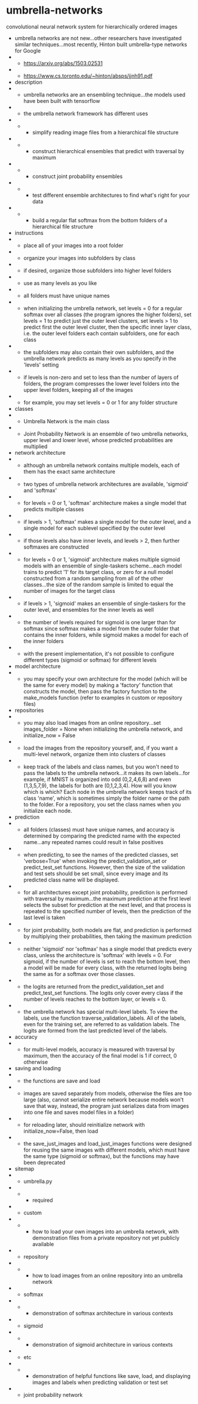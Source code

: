 # umbrella-networks
convolutional neural network system for hierarchically ordered images
- umbrella networks are not new...other researchers have investigated similar techniques...most recently, Hinton built umbrella-type networks for Google
- - https://arxiv.org/abs/1503.02531
- - https://www.cs.toronto.edu/~hinton/absps/jjnh91.pdf
- description
- - umbrella networks are an ensembling technique...the models used have been built with tensorflow
- - the umbrella network framework has different uses
- - - simplify reading image files from a hierarchical file structure
- - - construct hierarchical ensembles that predict with traversal by maximum
- - - construct joint probability ensembles
- - - test different ensemble architectures to find what's right for your data
- - - build a regular flat softmax from the bottom folders of a hierarchical file structure
- instructions
- - place all of your images into a root folder
- - organize your images into subfolders by class
- - if desired, organize those subfolders into higher level folders
- - use as many levels as you like
- - all folders must have unique names
- - when initializing the umbrella network, set levels = 0 for a regular softmax over all classes (the program ignores the higher folders), set levels = 1 to predict just the outer level clusters, set levels > 1 to predict first the outer level cluster, then the specific inner layer class, i.e. the outer level folders each contain subfolders, one for each class
- - the subfolders may also contain their own subfolders, and the umbrella network predicts as many levels as you specify in the 'levels' setting
- - if levels is non-zero and set to less than the number of layers of folders, the program compresses the lower level folders into the upper level folders, keeping all of the images
- - for example, you may set levels = 0 or 1 for any folder structure
- classes
- - Umbrella Network is the main class
- - Joint Probability Network is an ensemble of two umbrella networks, upper level and lower level, whose predicted probabilities are multiplied
- network architecture
- - although an umbrella network contains multiple models, each of them has the exact same architecture
- - two types of umbrella network architectures are available, 'sigmoid' and 'softmax'
- - for levels = 0 or 1, 'softmax' architecture makes a single model that predicts multiple classes
- - if levels > 1, 'softmax' makes a single model for the outer level, and a single model for each sublevel specified by the outer level
- - if those levels also have inner levels, and levels > 2, then further softmaxes are constructed
- - for levels = 0 or 1, 'sigmoid' architecture makes multiple sigmoid models with an ensemble of single-taskers scheme...each model trains to predict '1' for its target class, or zero for a null model constructed from a random sampling from all of the other classes...the size of the random sample is limited to equal the number of images for the target class
- - if levels > 1, 'sigmoid' makes an ensemble of single-taskers for the outer level, and ensembles for the inner levels as well
- - the number of levels required for sigmoid is one larger than for softmax since softmax makes a model from the outer folder that contains the inner folders, while sigmoid makes a model for each of the inner folders
- - with the present implementation, it's not possible to configure different types (sigmoid or softmax) for different levels
- model architecture
- - you may specify your own architecture for the model (which will be the same for every model) by making a 'factory' function that constructs the model, then pass the factory function to the make_models function (refer to examples in custom or repository files)
- repositories
- - you may also load images from an online repository...set images_folder = None when initializing the umbrella network, and initialize_now = False
- - load the images from the repository yourself, and, if you want a multi-level network, organize them into clusters of classes
- - keep track of the labels and class names, but you won't need to pass the labels to the umbrella network...it makes its own labels...for example, if MNIST is organized into odd (0,2,4,6,8) and even (1,3,5,7,9), the labels for both are (0,1,2,3,4). How will you know which is which? Each node in the umbrella network keeps track of its class 'name', which is sometimes simply the folder name or the path to the folder. For a repository, you set the class names when you initialize each node. 
- prediction
- - all folders (classes) must have unique names, and accuracy is determined by comparing the predicted name with the expected name...any repeated names could result in false positives
- - when predicting, to see the names of the predicted classes, set 'verbose=True' when invoking the predict_validation_set or predict_test_set functions. However, then the size of the validation and test sets should be set small, since every image and its predicted class name will be displayed.
- - for all architectures except joint probability, prediction is performed with traversal by maximum...the maximum prediction at the first level selects the subset for prediction at the next level, and that process is repeated to the specified number of levels, then the prediction of the last level is taken
- - for joint probability, both models are flat, and prediction is performed by multiplying their probabilities, then taking the maximum prediction
- - neither 'sigmoid' nor 'softmax' has a single model that predicts every class, unless the architecture is 'softmax' with levels = 0. For sigmoid, if the number of levels is set to reach the bottom level, then a model will be made for every class, with the returned logits being the same as for a softmax over those classes.
- - the logits are returned from the predict_validation_set and predict_test_set functions. The logits only cover every class if the number of levels reaches to the bottom layer, or levels = 0.
- - the umbrella network has special multi-level labels. To view the labels, use the function traverse_validation_labels. All of the labels, even for the training set, are referred to as validation labels. The logits are formed from the last predicted level of the labels.
- accuracy
- - for multi-level models, accuracy is measured with traversal by maximum, then the accuracy of the final model is 1 if correct, 0 otherwise
- saving and loading
- - the functions are save and load
- - images are saved separately from models, otherwise the files are too large (also, cannot serialize entire network because models won't save that way, instead, the program just serializes data from images into one file and saves model files in a folder)
- - for reloading later, should reinitialize network with initialize_now=False, then load
- - the save_just_images and load_just_images functions were designed for reusing the same images with different models, which must have the same type (sigmoid or softmax), but the functions may have been deprecated
- sitemap
- - umbrella.py
- - - required
- - custom
- - - how to load your own images into an umbrella network, with demonstration files from a private repository not yet publicly available
- - repository
- - - how to load images from an online repository into an umbrella network
- - softmax
- - - demonstration of softmax architecture in various contexts
- - sigmoid
- - - demonstration of sigmoid architecture in various contexts
- - etc
- - - demonstration of helpful functions like save, load, and displaying images and labels when predicting validation or test set
- - joint probability network
